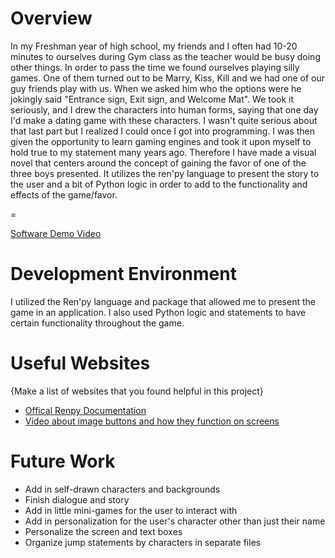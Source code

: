 # Overview

In my Freshman year of high school, my friends and I often had 10-20 minutes to ourselves during Gym class as the teacher would be busy doing other things. In order to pass the time we found ourselves playing silly games. One of them turned out to be Marry, Kiss, Kill and we had one of our guy friends play with us. When we asked him who the options were he jokingly said "Entrance sign, Exit sign, and Welcome Mat". We took it seriously, and I drew the characters into human forms, saying that one day I'd make a dating game with these characters. I wasn't quite serious about that last part but I realized I could once I got into programming. I was then given the opportunity to learn gaming engines and took it upon myself to hold true to my statement many years ago. Therefore I have made a visual novel that centers around the concept of gaining the favor of one of the three boys presented. It utilizes the ren'py language to present the story to the user and a bit of Python logic in order to add to the functionality and effects of the game/favor.

=

[Software Demo Video](https://youtu.be/pP-5M9K5vz4![image](https://github.com/LeTrash/HELLOWORLD/assets/113535843/3c9c70b2-06f2-41a4-bf46-b600f08e752e)
)

# Development Environment

I utilized the Ren'py language and package that allowed me to present the game in an application. I also used Python logic and statements to have certain functionality throughout the game.

# Useful Websites

{Make a list of websites that you found helpful in this project}
* [Offical Renpy Documentation](https://www.renpy.org/doc/html/quickstart.html)
* [Video about image buttons and how they function on screens](https://www.youtube.com/watch?v=4O3uqLpvnKE)

# Future Work

* Add in self-drawn characters and backgrounds
* Finish dialogue and story
* Add in little mini-games for the user to interact with
* Add in personalization for the user's character other than just their name
* Personalize the screen and text boxes
* Organize jump statements by characters in separate files
